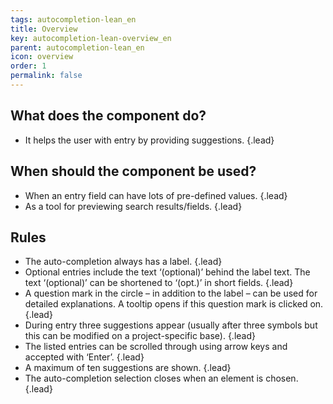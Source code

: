 ```yaml
---
tags: autocompletion-lean_en
title: Overview
key: autocompletion-lean-overview_en
parent: autocompletion-lean_en
icon: overview
order: 1
permalink: false  
---
```


## What does the component do?
* It helps the user with entry by providing suggestions. {.lead}

## When should the component be used?
* When an entry field can have lots of pre-defined values. {.lead}
* As a tool for previewing search results/fields. {.lead}

## Rules
* The auto-completion always has a label. {.lead}
* Optional entries include the text ‘(optional)’ behind the label text. The text ‘(optional)’ can be shortened to ‘(opt.)’ in short fields. {.lead}
* A question mark in the circle – in addition to the label – can be used for detailed explanations. A <sbb-link variant="inline" type="button" href="/en/design-system/lean/components/tooltip/">tooltip</sbb-link> opens if this question mark is clicked on. {.lead}
* During entry three suggestions appear (usually after three symbols but this can be modified on a project-specific base). {.lead}
* The listed entries can be scrolled through using arrow keys and accepted with ‘Enter’. {.lead}
* A maximum of ten suggestions are shown. {.lead}
* The auto-completion selection closes when an element is chosen. {.lead}
